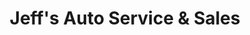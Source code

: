 ---
title: "Jeff's Auto Service & Sales"
url: /macungie/jeffs-auto-service-und-sales/
shop: Autowerkstatt
---